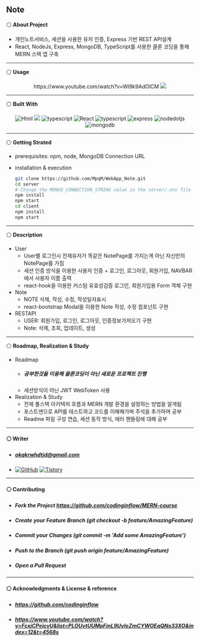 **Note**
---
⚪ **About Project**
  * 개인노트서비스, 세션을 사용한 유저 인증, Express 기반 REST API설계
  * React, NodeJs, Express, MongoDB, TypeScript를 사용한 클론 코딩을 통해 MERN 스택 앱 구축


---
⚪ **Usage**
<p align="center">
      https://www.youtube.com/watch?v=Wl9k9AdOlCM 
      <a align = "center" ><img src = https://user-images.githubusercontent.com/79093184/259305883-7dabfc3f-db6f-4862-b8bb-8b6b143eba7d.png></a>
</p>

---
⚪ **Built With**
<p align="center">
<img alt="Html" src ="https://img.shields.io/badge/HTML5-E34F26.svg?&style=for-the-badge&logo=HTML5&logoColor=white"/> <img src="https://img.shields.io/badge/CSS-1572B6?style=for-the-badge&logo=CSS3&logoColor=white"> <img alt="typescript" src ="https://img.shields.io/badge/typescript-3178C6.svg?&style=for-the-badge&logo=typescript&logoColor=white"/> <img alt="React" src ="https://img.shields.io/badge/react-61DAFB.svg?&style=for-the-badge&logo=React&logoColor=white"/>
<img alt="typescript" src ="https://img.shields.io/badge/typescript-3178C6.svg?&style=for-the-badge&logo=typescript&logoColor=white"/> <img alt="express" src ="https://img.shields.io/badge/express-339933.svg?&style=for-the-badge&logo=express&logoColor=white"/> <img alt="nodedotjs" src ="https://img.shields.io/badge/nodejs-339933.svg?&style=for-the-badge&logo=nodedotjs&logoColor=white"/> <img alt="mongodb" src ="https://img.shields.io/badge/mongodb-339933.svg?&style=for-the-badge&logo=mongodb&logoColor=white"/>
</p>

---
⚪ **Getting Strated**
* prerequisites: npm, node, MongoDB Connection URL
* installation & execution
  
   ```bash
   git clone https://github.com/MpqM/WebApp_Note.git
   cd server
   # Change the MONGO_CONNECTION_STRING value in the server/.env file with yours
   npm install
   npm start
   cd client
   npm install
   npm start
   ```

* * *
⚪ **Description**
* User
  * User별 로그인시 전체유저가 똑같은 NotePage를 가지는게 아닌 자신만의 NotePage를 가짐
  * 세션 인증 방식을 이용한 사용자 인증 + 로그인, 로그아웃, 회원가입, NAVBAR에서 사용자 이름 출력
  * react-hook을 이용한 커스텀 유효성검증 로그인, 회원가입용 Form 객체 구현
* Note
    * NOTE 삭제, 작성, 수정, 작성일자표시
    * react-bootstrap Modal을 이용한 Note 작성, 수정 컴포넌트 구현
* RESTAPI
   * USER: 회원가입, 로그인, 로그아웃, 인증정보가져오기 구현
   * Note: 삭제, 조회, 업데이트, 생성

* * *
⚪ **Roadmap, Realization & Study**
* Roadmap
  * ##### 공부한것을 이용해 클론코딩이 아닌 새로운 프로젝트 진행
  * 세션방식이 아닌 JWT WebToken 사용
* Realization & Study
  * 전체 풀스택 아키텍처 흐름과 MERN 개발 환경을 설정하는 방법을 알게됨
  * 포스트맨으로 API를 테스트하고 코드를 이해해가며 주석을 추가하며 공부
  * Readme 파일 구성 연습, 세션 동작 방식, 에러 핸들링에 대해 공부

* * *
#### ⚪ Writer
* ##### okqkrwhdtjd@gmail.com
* <a href = "https://github.com/MpqM"><img alt="GitHub" src ="https://img.shields.io/badge/GitHub-181717.svg?&style=for-the-badge&logo=GitHub&logoColor=white"/></a> <a href = "https://MpqM.tistory.com/"> <img alt="Tistory" src ="https://img.shields.io/badge/Tistory-white.svg?&style=for-the-badge"/></a>

* * *
#### ⚪ Contributing
* ##### Fork the Project https://github.com/codinginflow/MERN-course
* ##### Create your Feature Branch (git checkout -b feature/AmazingFeature)
* ##### Commit your Changes (git commit -m 'Add some AmazingFeature')
* ##### Push to the Branch (git push origin feature/AmazingFeature)
* ##### Open a Pull Request
  
* * *
#### ⚪ Acknowledgments & License & reference
* ##### https://github.com/codinginflow
* ##### https://www.youtube.com/watch?v=FcxjCPeicvU&list=PLOUvtUUMpFinL9UvIeZmCYWOEaQNs33XO&index=12&t=4568s

